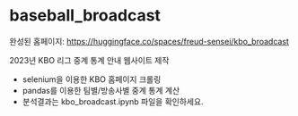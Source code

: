 # baseball_broadcast
완성된 홈페이지: https://huggingface.co/spaces/freud-sensei/kbo_broadcast

2023년 KBO 리그 중계 통계 안내 웹사이트 제작
* selenium을 이용한 KBO 홈페이지 크롤링
* pandas를 이용한 팀별/방송사별 중계 통계 계산
* 분석결과는 kbo_broadcast.ipynb 파일을 확인하세요.
